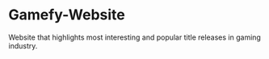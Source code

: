 # Gamefy-Website
Website that highlights most interesting and popular title releases in gaming industry.
